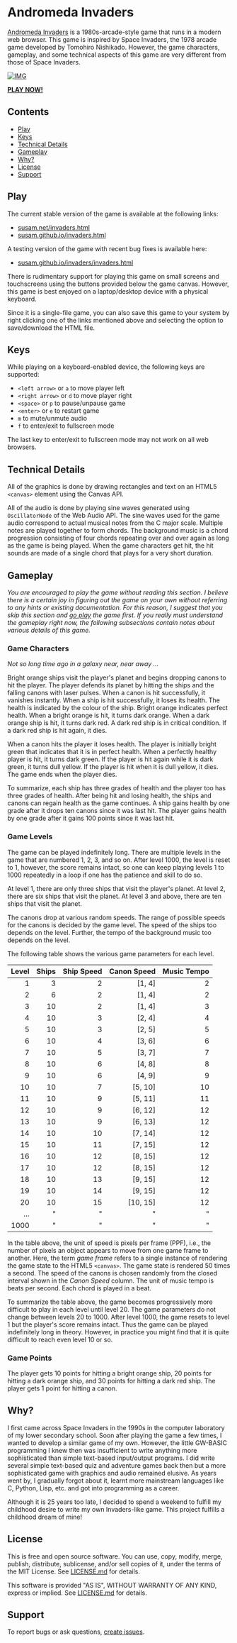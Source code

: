 Andromeda Invaders
==================

[Andromeda Invaders][PLAY1] is a 1980s-arcade-style game that runs in
a modern web browser. This game is inspired by Space Invaders, the
1978 arcade game developed by Tomohiro Nishikado. However, the game
characters, gameplay, and some technical aspects of this game are very
different from those of Space Invaders.

[![IMG][IMG]][PLAY1]

**[PLAY NOW!][PLAY1]**

[IMG]: https://i.imgur.com/Bp7vIBZ.png


Contents
--------

* [Play](#play)
* [Keys](#keys)
* [Technical Details](#technical-details)
* [Gameplay](#gameplay)
* [Why?](#why)
* [License](#license)
* [Support](#support)


Play
----

The current stable version of the game is available at the following
links:

* [susam.net/invaders.html][PLAY1]
* [susam.github.io/invaders.html][PLAY2]

A testing version of the game with recent bug fixes is available here:

* [susam.github.io/invaders/invaders.html][PLAY3]

[PLAY1]: https://susam.net/invaders.html
[PLAY2]: https://susam.github.io/invaders.html
[PLAY3]: https://susam.github.io/invaders/invaders.html

There is rudimentary support for playing this game on small screens
and touchscreens using the buttons provided below the game canvas.
However, this game is best enjoyed on a laptop/desktop device with a
physical keyboard.

Since it is a single-file game, you can also save this game to your
system by right clicking one of the links mentioned above and
selecting the option to save/download the HTML file.


Keys
----

While playing on a keyboard-enabled device, the following keys are
supported:

  - `<left arrow>` or `a` to move player left
  - `<right arrow>` or `d` to move player right
  - `<space>` or `p` to pause/unpause game
  - `<enter>` or `e` to restart game
  - `m` to mute/unmute audio
  - `f` to enter/exit to fullscreen mode

The last key to enter/exit to fullscreen mode may not work on all web
browsers.


Technical Details
-----------------

All of the graphics is done by drawing rectangles and text on an HTML5
`<canvas>` element using the Canvas API.

All of the audio is done by playing sine waves generated using
`OscillatorNode` of the Web Audio API. The sine waves used for the
game audio correspond to actual musical notes from the C major scale.
Multiple notes are played together to form chords. The background
music is a chord progression consisting of four chords repeating over
and over again as long as the game is being played. When the game
characters get hit, the hit sounds are made of a single chord that
plays for a very short duration.


Gameplay
--------

*You are encouraged to play the game without reading this section. I
believe there is a certain joy in figuring out the game on your own
without referring to any hints or existing documentation. For this
reason, I suggest that you skip this section and [go play](#play) the
game first. If you really must understand the gameplay right now, the
following subsections contain notes about various details of this
game.*


### Game Characters

*Not so long time ago in a galaxy near, near away ...*

Bright orange ships visit the player's planet and begins dropping
canons to hit the player. The player defends its planet by hitting the
ships and the falling canons with laser pulses. When a canon is hit
successfully, it vanishes instantly. When a ship is hit successfully,
it loses its health. The health is indicated by the colour of the
ship. Bright orange indicates perfect health. When a bright orange is
hit, it turns dark orange. When a dark orange ship is hit, it turns
dark red. A dark red ship is in critical condition. If a dark red ship
is hit again, it dies.

When a canon hits the player it loses health. The player is initially
bright green that indicates that it is in perfect health. When a
perfectly healthy player is hit, it turns dark green. If the player is
hit again while it is dark green, it turns dull yellow. If the player
is hit when it is dull yellow, it dies. The game ends when the player
dies.

To summarize, each ship has three grades of health and the player too
has three grades of health. After being hit and losing health, the
ships and canons can regain health as the game continues. A ship gains
health by one grade after it drops ten canons since it was last hit.
The player gains health by one grade after it gains 100 points since
it was last hit.


### Game Levels

The game can be played indefinitely long. There are multiple levels in
the game that are numbered 1, 2, 3, and so on. After level 1000, the
level is reset to 1, however, the score remains intact, so one can
keep playing levels 1 to 1000 repeatedly in a loop if one has the
patience and skill to do so.

At level 1, there are only three ships that visit the player's planet.
At level 2, there are six ships that visit the planet. At level 3 and
above, there are ten ships that visit the planet.

The canons drop at various random speeds. The range of possible speeds
for the canons is decided by the game level. The speed of the ships
too depends on the level. Further, the tempo of the background music
too depends on the level.

The following table shows the various game parameters for each level.

| Level | Ships | Ship Speed | Canon Speed | Music Tempo |
|------:|------:|-----------:|------------:|------------:|
|     1 |     3 |          2 |      [1, 4] |           2 |
|     2 |     6 |          2 |      [1, 4] |           2 |
|     3 |    10 |          2 |      [1, 4] |           3 |
|     4 |    10 |          3 |      [2, 4] |           4 |
|     5 |    10 |          3 |      [2, 5] |           5 |
|     6 |    10 |          4 |      [3, 6] |           6 |
|     7 |    10 |          5 |      [3, 7] |           7 |
|     8 |    10 |          6 |      [4, 8] |           8 |
|     9 |    10 |          6 |      [4, 9] |           9 |
|    10 |    10 |          7 |     [5, 10] |          10 |
|    11 |    10 |          9 |     [5, 11] |          11 |
|    12 |    10 |          9 |     [6, 12] |          12 |
|    13 |    10 |          9 |     [6, 13] |          12 |
|    14 |    10 |         10 |     [7, 14] |          12 |
|    15 |    10 |         11 |     [7, 15] |          12 |
|    16 |    10 |         12 |     [8, 15] |          12 |
|    17 |    10 |         12 |     [8, 15] |          12 |
|    18 |    10 |         13 |     [9, 15] |          12 |
|    19 |    10 |         14 |     [9, 15] |          12 |
|    20 |    10 |         15 |    [10, 15] |          12 |
|   ... |     " |          " |           " |           " |
|  1000 |     " |          " |           " |           " |

In the table above, the unit of speed is pixels per frame (PPF), i.e.,
the number of pixels an object appears to move from one game frame to
another. Here, the term *game frame* refers to a single instance of
rendering the game state to the HTML5 `<canvas>`. The game state is
rendered 50 times a second. The speed of the canons is chosen randomly
from the closed interval shown in the *Canon Speed* column. The unit
of music tempo is beats per second. Each chord is played in a beat.

To summarize the table above, the game becomes progressively more
difficult to play in each level until level 20. The game parameters do
not change between levels 20 to 1000. After level 1000, the game
resets to level 1 but the player's score remains intact. Thus the game
can be played indefinitely long in theory. However, in practice you
might find that it is quite difficult to reach even level 10 or so.


### Game Points

The player gets 10 points for hitting a bright orange ship, 20 points
for hitting a dark orange ship, and 30 points for hitting a dark red
ship. The player gets 1 point for hitting a canon.


Why?
----

I first came across Space Invaders in the 1990s in the computer
laboratory of my lower secondary school. Soon after playing the game a
few times, I wanted to develop a similar game of my own. However, the
little GW-BASIC programming I knew then was insufficient to write
anything more sophisticated than simple text-based input/output
programs. I did write several simple text-based quiz and adventure
games back then but a more sophisticated game with graphics and audio
remained elusive. As years went by, I gradually forgot about it,
learnt more mainstream languages like C, Python, Lisp, etc. and got
into programming as a career.

Although it is 25 years too late, I decided to spend a weekend to
fulfill my childhood desire to write my own Invaders-like game. This
project fulfills a childhood dream of mine!


License
-------

This is free and open source software. You can use, copy, modify,
merge, publish, distribute, sublicense, and/or sell copies of it,
under the terms of the MIT License. See [LICENSE.md][L] for details.

This software is provided "AS IS", WITHOUT WARRANTY OF ANY KIND,
express or implied. See [LICENSE.md][L] for details.

[L]: LICENSE.md


Support
-------

To report bugs or ask questions, [create issues][ISSUES].

[ISSUES]: https://github.com/susam/invaders/issues
